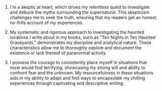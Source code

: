 1. I'm a skeptic at heart, which drives my relentless quest to investigate and debunk the myths surrounding the supernatural. This skepticism challenges me to seek the truth, ensuring that my readers get an honest, no-frills account of my experiences.

2. My systematic and rigorous approach to investigating the haunted locations I write about in my books, such as "Ten Nights in Ten Haunted Graveyards," demonstrates my discipline and analytical nature. These characteristics allow me to thoroughly explore and document the existence or lack thereof of paranormal activity.

3. I possess the courage to consistently place myself in situations that most would find terrifying, showcasing my strong will and ability to confront fear and the unknown. My resourcefulness in these situations aids in my ability to adapt and find ways to encapsulate my chilling experiences through captivating and descriptive writing.